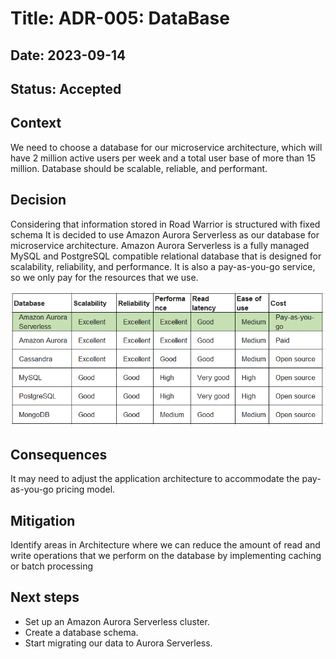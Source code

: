 # Title: ADR-005: DataBase

## Date: 2023-09-14

## Status: Accepted

## Context

We need to choose a database for our microservice architecture, which will have 2 million active users per week and a total user base of more than 15 million. Database should be scalable, reliable, and performant.

## Decision

Considering that information stored in Road Warrior is structured with fixed schema It is decided to use Amazon Aurora Serverless as our database for microservice architecture.
Amazon Aurora Serverless is a fully managed MySQL and PostgreSQL compatible relational database that is designed for scalability, reliability, and performance. It is also a pay-as-you-go service, so we only pay for the resources that we use.

![DB Comparison](DBComparison.png)

## Consequences

It may need to adjust the application architecture to accommodate the pay-as-you-go pricing model.

## Mitigation

Identify areas in Architecture where we can reduce the amount of read and write operations that we perform on the database by implementing caching or batch processing

## Next steps

* Set up an Amazon Aurora Serverless cluster.
* Create a database schema.
* Start migrating our data to Aurora Serverless.
